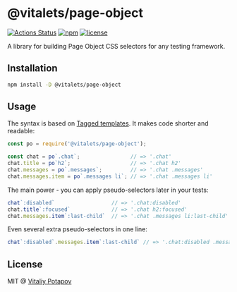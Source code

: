 # @vitalets/page-object
[![Actions Status](https://github.com/vitalets/pageobject/workflows/autotests/badge.svg)](https://github.com/vitalets/pageobject/actions)
[![npm](https://img.shields.io/npm/v/@vitalets/page-object.svg)](https://www.npmjs.com/package/@vitalets/page-object)
[![license](https://img.shields.io/npm/l/@vitalets/page-object.svg)](https://www.npmjs.com/package/@vitalets/page-object)

A library for building Page Object CSS selectors for any testing framework.

## Installation
```bash
npm install -D @vitalets/page-object
```

## Usage
The syntax is based on [Tagged templates](https://developer.mozilla.org/en-US/docs/Web/JavaScript/Reference/Template_literals#Tagged_templates).
It makes code shorter and readable:

```js
const po = require('@vitalets/page-object');

const chat = po`.chat`;                // => '.chat'
chat.title = po`h2`;                   // => '.chat h2'
chat.messages = po`.messages`;         // => '.chat .messages'
chat.messages.item = po`.messages li`; // => '.chat .messages li'
```

The main power - you can apply pseudo-selectors later in your tests:
```js
chat`:disabled`                  // => '.chat:disabled'
chat.title`:focused`             // => '.chat h2:focused'
chat.messages.item`:last-child`  // => '.chat .messages li:last-child'
```

Even several extra pseudo-selectors in one line:
```js
chat`:disabled`.messages.item`:last-child` // => '.chat:disabled .messages li:last-child'
```

## License
MIT @ [Vitaliy Potapov](https://github.com/vitalets)
